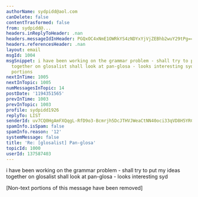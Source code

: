 ```yaml
---
authorName: sydpidd@aol.com
canDelete: false
contentTrasformed: false
from: sydpidd@...
headers.inReplyToHeader: .nan
headers.messageIdInHeader: PGQxOC4xNmE1OWRkYS4zNDYxYjVjZEBhb2wuY29tPg==
headers.referencesHeader: .nan
layout: email
msgId: 1004
msgSnippet: i have been working on the grammar problem - shall try to put my ideas
  together on glosalist shall look at pan-glosa - looks interesting syd [Non-text
  portions
nextInTime: 1005
nextInTopic: 1005
numMessagesInTopic: 14
postDate: '1194351565'
prevInTime: 1003
prevInTopic: 1003
profile: sydpidd1926
replyTo: LIST
senderId: uv7CQ0HgAmFXQqgL-RfD9o3-Bcmrjh5DcJTHVJWeaCtNN40oci33qVD8H5YRC4iT1ecxi3Lt
spamInfo.isSpam: false
spamInfo.reason: '12'
systemMessage: false
title: 'Re: [glosalist] Pan-glosa'
topicId: 1000
userId: 137587403
---
```


i have been working on the grammar problem - shall try to put my ideas  
together on glosalist
shall look at pan-glosa - looks interesting
syd



   


[Non-text portions of this message have been removed]



